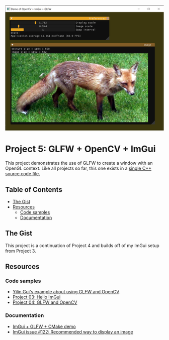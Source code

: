 ![Demonstration of Project 5 working](../../docs/screenshots/05-01.png)

# Project 5: GLFW + OpenCV + ImGui <!-- omit in toc -->
This project demonstrates the use of GLFW to create a window with an OpenGL context. 
Like all projects so far, this one exists in a [single C++ source code file.](main.cpp)

## Table of Contents <!-- omit in toc -->
- [The Gist](#the-gist)
- [Resources](#resources)
	- [Code samples](#code-samples)
	- [Documentation](#documentation)


## The Gist
This project is a continuation of Project 4 and builds off of my ImGui setup from Project 3.

## Resources
### Code samples
* [Yilin Gui's example about using GLFW and OpenCV](https://gist.github.com/insaneyilin/038a022f2ece61c923315306ddcea081)
* [Project 03: Hello ImGui](../03-Hello-ImGui)
* [Project 04: GLFW and OpenCV](../04-GLFW-and-OpenCV)
### Documentation
* [ImGui + GLFW + CMake demo](https://github.com/m516/imgui-opengl-glfw-glew-cmake-demo/)
* [ImGui issue #122: Recommended way to display an image](https://github.com/ocornut/imgui/issues/122)